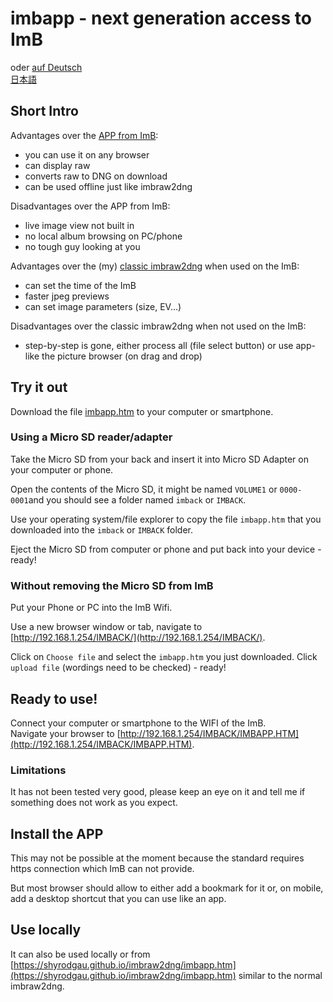 <!-- SPDX-License-Identifier: 0BSD -->
# imbapp - next generation access to ImB

oder [auf Deutsch](https://shyrodgau.github.io/imbraw2dng/imbapp_de)   
 [日本語](https://shyrodgau.github.io/imbraw2dng/imbapp_ja)
 
## Short Intro

Advantages over the [APP from ImB](https://imback.eu/home/app/):
- you can use it on any browser
- can display raw
- converts raw to DNG on download
- can be used offline just like imbraw2dng

Disadvantages over the APP from ImB:
- live image view not built in
- no local album browsing on PC/phone
- no tough guy looking at you

Advantages over the (my) [classic imbraw2dng](https://shyrodgau.github.io/imbraw2dng/imbraw2dng.html) when used on the ImB:
- can set the time of the ImB
- faster jpeg previews
- can set image parameters (size, EV...)

Disadvantages over the classic imbraw2dng when not used on the ImB:
- step-by-step is gone, either process all (file select button) or use app-like the picture browser (on drag and drop)

## Try it out

Download the file [imbapp.htm](https://github.com/shyrodgau/imbraw2dng/raw/master/imbapp.htm) to your computer or smartphone.

### Using a Micro SD reader/adapter

Take the Micro SD from your back and insert it into Micro SD Adapter on your computer or phone.

Open the contents of the Micro SD, it might be named `VOLUME1` or `0000-0001`and you should see a folder named `imback` or `IMBACK`.

Use your operating system/file explorer to copy the file `imbapp.htm` that you downloaded into the `imback` or `IMBACK` folder.  
<!--You can rename it with a language code `XX` (DE, JA, FR, more translations needed!) to `imbapp_XX.html` (note: `html` instead of `htm`!), but then you need to adjust the link below.-->

Eject the Micro SD from computer or phone and put back into your device - ready!

### Without removing the Micro SD from ImB

Put your Phone or PC into the ImB Wifi.

Use a new browser window or tab, navigate to [http://192.168.1.254/IMBACK/](http://192.168.1.254/IMBACK/).

Click on `Choose file` and select the `imbapp.htm` you just downloaded. Click `upload file` (wordings need to be checked) - ready!

## Ready to use!

Connect your computer or smartphone to the WIFI of the ImB.  
Navigate your browser to [http://192.168.1.254/IMBACK/IMBAPP.HTM](http://192.168.1.254/IMBACK/IMBAPP.HTM).

### Limitations

It has not been tested very good, please keep an eye on it and tell me if something does not work as you expect.

## Install the APP

This may not be possible at the moment because the standard requires https connection which ImB can not provide.

But most browser should allow to either add a bookmark for it or, on mobile, add a desktop shortcut that you can use like an app.

## Use locally

It can also be used locally or from [https://shyrodgau.github.io/imbraw2dng/imbapp.htm](https://shyrodgau.github.io/imbraw2dng/imbapp.htm) similar to the normal imbraw2dng.
